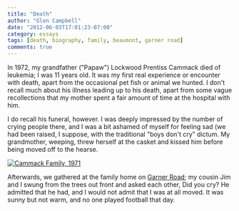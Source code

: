 ```yaml
---
title: "Death"
author: "Glen Campbell"
date: "2012-06-03T17:01:23-07:00"
category: essays
tags: [death, biography, family, beaumont, garner road]
comments: true
---
```


In 1972, my grandfather ("Papaw") Lockwood Prentiss Cammack died of leukemia; I was 11 years old. It was my first real experience or encounter with death, apart from the occasional pet fish or animal we hunted. I don't recall much about his illness leading up to his death, apart from some vague recollections that my mother spent a fair amount of time at the hospital with him.

I do recall his funeral, however. I was deeply impressed by the number of crying people there, and I was a bit ashamed of myself for feeling sad (we had been raised, I suppose, with the traditional "boys don't cry" dictum. My grandmother, weeping, threw herself at the casket and kissed him before being moved off to the hearse.

[![Cammack Family, 1971](http://farm3.staticflickr.com/2393/2166883953_1729a849d2.jpg)](http://www.flickr.com/photos/gecampbell/2166883953/)

Afterwards, we gathered at the family home on [Garner Road](http://garnerroad.com); my cousin Jim and I swung from the trees out front and asked each other, Did you cry? He admitted that he had, and I would not admit that I was at all moved. It was sunny but not warm, and no one played football that day.
